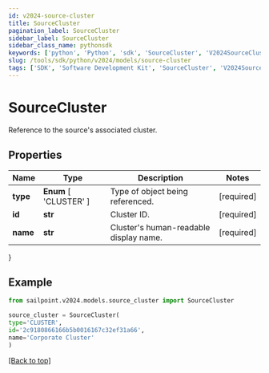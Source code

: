 ```yaml
---
id: v2024-source-cluster
title: SourceCluster
pagination_label: SourceCluster
sidebar_label: SourceCluster
sidebar_class_name: pythonsdk
keywords: ['python', 'Python', 'sdk', 'SourceCluster', 'V2024SourceCluster'] 
slug: /tools/sdk/python/v2024/models/source-cluster
tags: ['SDK', 'Software Development Kit', 'SourceCluster', 'V2024SourceCluster']
---
```


# SourceCluster

Reference to the source's associated cluster.

## Properties

Name | Type | Description | Notes
------------ | ------------- | ------------- | -------------
**type** |  **Enum** [  'CLUSTER' ] | Type of object being referenced. | [required]
**id** | **str** | Cluster ID. | [required]
**name** | **str** | Cluster's human-readable display name. | [required]
}

## Example

```python
from sailpoint.v2024.models.source_cluster import SourceCluster

source_cluster = SourceCluster(
type='CLUSTER',
id='2c9180866166b5b0016167c32ef31a66',
name='Corporate Cluster'
)

```
[[Back to top]](#) 

